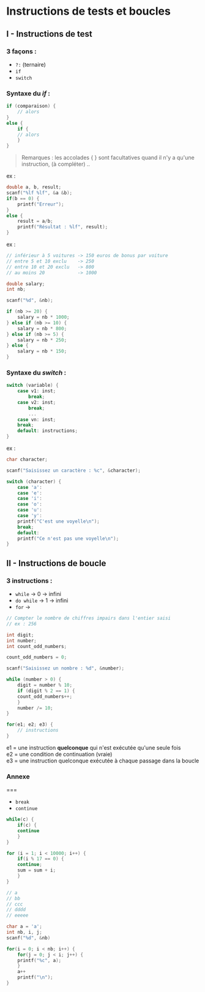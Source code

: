 # Instructions de tests et boucles

## I - Instructions de test

### 3 façons :

* `?:` (ternaire)
* `if`
* `switch`

### Syntaxe du *if* :

```c
if (comparaison) {
    // alors
}
else {
    if {
	// alors
    }
}
```

> Remarques : les accolades { } sont facultatives quand il n'y a qu'une instruction, (à compléter) .. 

ex :

```c
double a, b, result;
scanf("%lf %lf", &a &b);
if(b == 0) {
    printf("Erreur");
}
else {
    result = a/b;
    printf("Résultat : %lf", result);
}
```

ex :

```c
// inférieur à 5 voitures -> 150 euros de bonus par voiture
// entre 5 et 10 exclu    -> 250
// entre 10 et 20 exclu   -> 800
// au moins 20            -> 1000

double salary;
int nb;

scanf("%d", &nb);

if (nb >= 20) {
    salary = nb * 1000;
} else if (nb >= 10) {
    salary = nb * 800;
} else if (nb >= 5) {
    salary = nb * 250;
} else {
    salary = nb * 150;
}
```

### Syntaxe du *switch* :

```c
switch (variable) {
    case v1: inst;
        break;
    case v2: inst;
        break;
        ...
    case vn: inst;
	break;
    default: instructions;
}
```

ex :

```c
char character;

scanf("Saisissez un caractère : %c", &character);

switch (character) {
    case 'a':
    case 'e':
    case 'i':
    case 'o':
    case 'u':
    case 'y':
	printf("C'est une voyelle\n");
	break;
    default:
	printf("Ce n'est pas une voyelle\n");
}
```

## II - Instructions de boucle

### 3 instructions :

* `while`    -> 0 -> infini
* `do while` -> 1 -> infini
* `for`      ->

```c
// Compter le nombre de chiffres impairs dans l'entier saisi
// ex : 256

int digit;
int number;
int count_odd_numbers;

count_odd_numbers = 0;

scanf("Saisissez un nombre : %d", &number);

while (number > 0) {
    digit = number % 10;
    if (digit % 2 == 1) {
	count_odd_numbers++;
    }
    number /= 10;
}
```

```c
for(e1; e2; e3) {
    // instructions
}
```
e1 = une instruction **quelconque** qui n'est exécutée qu'une seule fois   
e2 = une condition de continuation (vraie)  
e3 = une instruction quelconque exécutée à chaque passage dans la boucle


### Annexe
===

* `break`
* `continue`

```c
while(c) {
    if(c) {
	continue
    }
}
```

```c
for (i = 1; i < 10000; i++) {
    if(i % 17 == 0) {
	continue;
	sum = sum + i;
    }
}
```

```c
// a
// bb
// ccc
// dddd
// eeeee

char a = 'a';
int nb, i, j;
scanf("%d", &nb)

for(i = 0; i < nb; i++) {
    for(j = 0; j < i; j++) {
	printf("%c", a);
    }
    a++
    printf("\n");
}
```
